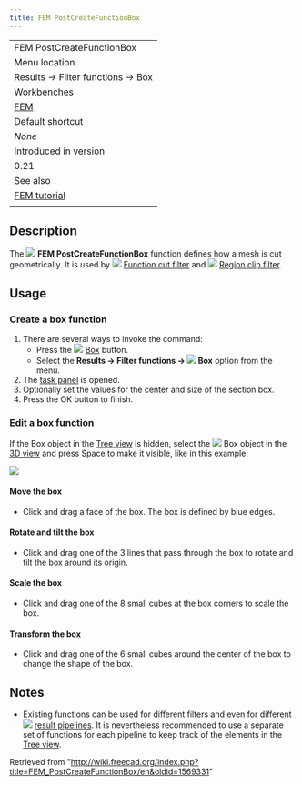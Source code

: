 ```yaml
---
title: FEM PostCreateFunctionBox
---
```


|                                              |
| -------------------------------------------- |
| FEM PostCreateFunctionBox                    |
| Menu location                                |
| Results → Filter functions → Box             |
| Workbenches                                  |
| [FEM](/FEM_Workbench "FEM Workbench")        |
| Default shortcut                             |
| _None_                                       |
| Introduced in version                        |
| 0.21                                         |
| See also                                     |
| [FEM tutorial](/FEM_tutorial "FEM tutorial") |
|                                              |

## Description

The ![](/images/FEM_PostCreateFunctionBox.svg) **FEM PostCreateFunctionBox** function defines how a mesh is cut geometrically. It is used by ![](/images/FEM_PostFilterCutFunction.svg) [Function cut filter](/FEM_PostFilterCutFunction "FEM PostFilterCutFunction") and ![](/images/FEM_PostFilterClipRegion.svg) [Region clip filter](/FEM_PostFilterClipRegion "FEM PostFilterClipRegion").

## Usage

### Create a box function

1. There are several ways to invoke the command:
   - Press the ![](/images/FEM_PostCreateFunctionBox.svg) [Box](/FEM_PostCreateFunctionBox "FEM PostCreateFunctionBox") button.
   - Select the **Results → Filter functions → ![](/images/FEM_PostCreateFunctionBox.svg) Box** option from the menu.
2. The [task panel](/Task_panel "Task panel") is opened.
3. Optionally set the values for the center and size of the section box.
4. Press the OK button to finish.

### Edit a box function

If the Box object in the [Tree view](/Tree_view "Tree view") is hidden, select the ![](/images/FEM_PostCreateFunctionBox.svg) Box object in the [3D view](/3D_view "3D view") and press Space to make it visible, like in this example:

![](/images/FEM_Box-Cut-Function-Example.png)

#### Move the box

- Click and drag a face of the box. The box is defined by blue edges.

#### Rotate and tilt the box

- Click and drag one of the 3 lines that pass through the box to rotate and tilt the box around its origin.

#### Scale the box

- Click and drag one of the 8 small cubes at the box corners to scale the box.

#### Transform the box

- Click and drag one of the 6 small cubes around the center of the box to change the shape of the box.

## Notes

- Existing functions can be used for different filters and even for different ![](/images/FEM_PostPipelineFromResult.svg) [result pipelines](/FEM_PostPipelineFromResult "FEM PostPipelineFromResult"). It is nevertheless recommended to use a separate set of functions for each pipeline to keep track of the elements in the [Tree view](/Tree_view "Tree view").

Retrieved from "<http://wiki.freecad.org/index.php?title=FEM_PostCreateFunctionBox/en&oldid=1569331>"
